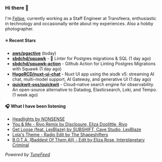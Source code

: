 ### Hi there 👋

I'm [Felipe](https://felipevm.com), currently working as a Staff Engineer at Transfeera, enthusiastic in technology and occasionally write about my experiences. Also a hobby photographer.

#### ⭐ Recent Stars
- **[aws/pgactive](https://github.com/aws/pgactive)** (today)
- **[sbdchd/squawk](https://github.com/sbdchd/squawk)** - 🐘 Linter for Postgres migrations &amp; SQL (1 day ago)
- **[sbdchd/squawk-action](https://github.com/sbdchd/squawk-action)** - Github Action for Linting Postgres Migrations with Squawk (1 day ago)
- **[HugoRCD/nuxt-ui-chat](https://github.com/HugoRCD/nuxt-ui-chat)** - Nuxt UI app using the aisdk v5: streaming AI chat, multi-model support, AI Gateway, and generative UI (1 day ago)
- **[quickwit-oss/quickwit](https://github.com/quickwit-oss/quickwit)** - Cloud-native search engine for observability. An open-source alternative to Datadog, Elasticsearch, Loki, and Tempo. (1 week ago)

#### 🎧 What I have been listening
- [Headlights by NONSENSE](https://open.spotify.com/track/1JVlr2bSM8FguB3zvMaRNc)
- [You &amp; Me - Rivo Remix by Disclosure, Eliza Doolittle, Rivo](https://open.spotify.com/track/0xoYZ45fgTfyQYREZPN7Sa)
- [Get Loose (feat. LexBlaze) by SUBSHIFT, Cave Studio, LexBlaze](https://open.spotify.com/track/0qRMIJvnJRicT1XI0zkFYH)
- [Lola&#39;s Theme - Radio Edit by The Shapeshifters](https://open.spotify.com/track/60ZRKTMc94bcjiN4FI0XDm)
- [B.O.T.A. (Baddest Of Them All) - Edit by Eliza Rose, Interplanetary Criminal](https://open.spotify.com/track/39JofJHEtg8I4fSyo7Imft)

_Powered by [TuneFeed](https://tunefeed.app?ref=github.com)_
